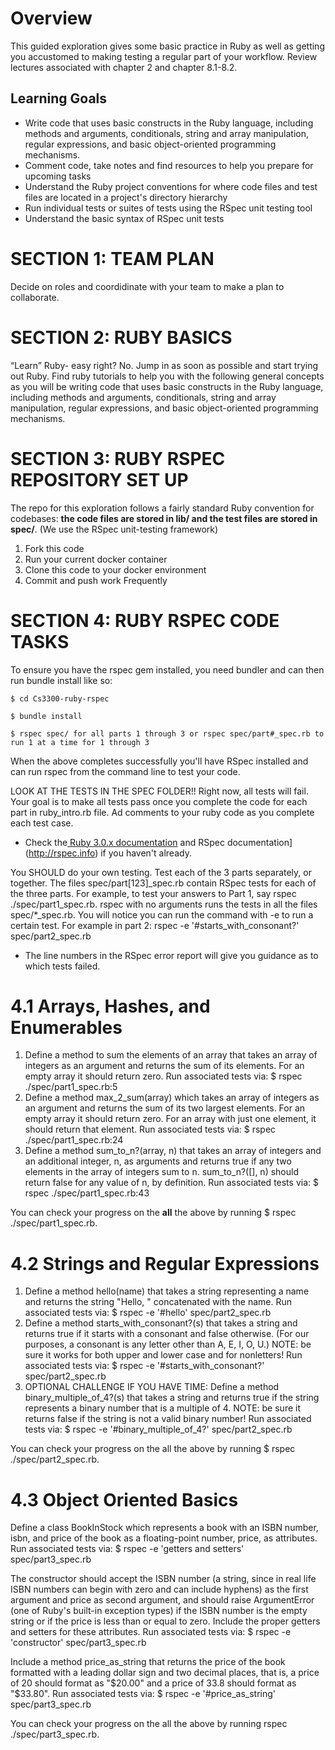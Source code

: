 # **Overview**

This guided exploration gives some basic practice in Ruby as well as getting you accustomed to making testing a regular part of your workflow. Review lectures associated with chapter 2 and chapter 8.1-8.2.


## **Learning Goals**

* Write code that uses basic constructs in the Ruby language, including methods and arguments, conditionals, string and array manipulation, regular expressions, and basic object-oriented programming mechanisms.
* Comment code, take notes and find resources to help you prepare for upcoming tasks
* Understand the Ruby project conventions for where code files and test files are located in a project's directory hierarchy
* Run individual tests or suites of tests using the RSpec unit testing tool
* Understand the basic syntax of RSpec unit tests

# SECTION 1: TEAM PLAN
Decide on roles and coordidinate with your team to make a plan to collaborate. 

# SECTION 2: RUBY BASICS

“Learn” Ruby- easy right? No.  Jump in as soon as possible and start trying out Ruby. 
Find ruby tutorials to help you with the following general concepts as you will be writing code that uses basic constructs in the Ruby language, including methods and arguments, conditionals, string and array manipulation, regular expressions, and basic object-oriented programming mechanisms.


# SECTION 3: RUBY RSPEC REPOSITORY SET UP

The repo for this exploration follows a fairly standard Ruby convention for codebases: **the code files are stored in lib/ and the test files are stored in spec/**. (We use the RSpec unit-testing framework)

1. Fork this code
2. Run your current docker container
3. Clone this code to your docker environment
4. Commit and push work Frequently

# SECTION 4: RUBY RSPEC CODE TASKS

To ensure you have the rspec gem installed, you need bundler and can then run bundle install like so:

```
$ cd Cs3300-ruby-rspec

$ bundle install

$ rspec spec/ for all parts 1 through 3 or rspec spec/part#_spec.rb to run 1 at a time for 1 through 3
```

When the above completes successfully you'll have RSpec installed and can run rspec from the command line to test your code. 

LOOK AT THE TESTS IN THE SPEC FOLDER!! Right now, all tests will fail. Your goal is to make all tests pass once you complete the code for each part in ruby_intro.rb file. Ad comments to your ruby code as you complete each test case.

*    Check the[ Ruby 3.0.x documentation](http://ruby-doc.org) and RSpec documentation](http://rspec.info) if you haven't already.  

You SHOULD do your own testing. Test each of the 3 parts separately, or together. The files spec/part[123]_spec.rb contain RSpec tests for each of the three parts. For example, to test your answers to Part 1, say rspec ./spec/part1_spec.rb. rspec with no arguments runs the tests in all the files spec/*_spec.rb. You will notice you can run the command with -e to run a certain test. For example in part 2: rspec -e '#starts_with_consonant?' spec/part2_spec.rb

*   The line numbers in the RSpec error report will give you guidance as to which tests failed. 


# **4.1 Arrays, Hashes, and Enumerables**

1. Define a method to sum the elements of an array that takes an array of integers as an argument and returns the sum of its elements. For an empty array it should return zero. Run associated tests via: $ rspec ./spec/part1_spec.rb:5
2. Define a method max_2_sum(array) which takes an array of integers as an argument and returns the sum of its two largest elements. For an empty array it should return zero. For an array with just one element, it should return that element. Run associated tests via: $ rspec ./spec/part1_spec.rb:24
3. Define a method sum_to_n?(array, n) that takes an array of integers and an additional integer, n, as arguments and returns true if any two elements in the array of integers sum to n. sum_to_n?([], n) should return false for any value of n, by definition. Run associated tests via: $ rspec ./spec/part1_spec.rb:43

You can check your progress on the **all** the above by running $ rspec ./spec/part1_spec.rb.


# **4.2 Strings and Regular Expressions**

1. Define a method hello(name) that takes a string representing a name and returns the string "Hello, " concatenated with the name. Run associated tests via: $ rspec -e '#hello' spec/part2_spec.rb
2. Define a method starts_with_consonant?(s) that takes a string and returns true if it starts with a consonant and false otherwise. (For our purposes, a consonant is any letter other than A, E, I, O, U.) NOTE: be sure it works for both upper and lower case and for nonletters! Run associated tests via: $ rspec -e '#starts_with_consonant?' spec/part2_spec.rb
3. OPTIONAL CHALLENGE IF YOU HAVE TIME: Define a method binary_multiple_of_4?(s) that takes a string and returns true if the string represents a binary number that is a multiple of 4. NOTE: be sure it returns false if the string is not a valid binary number! Run associated tests via: $ rspec -e '#binary_multiple_of_4?' spec/part2_spec.rb

You can check your progress on the all the above by running $ rspec ./spec/part2_spec.rb.


# **4.3 Object Oriented Basics**

Define a class BookInStock which represents a book with an ISBN number, isbn, and price of the book as a floating-point number, price, as attributes. Run associated tests via: $ rspec -e 'getters and setters' spec/part3_spec.rb

The constructor should accept the ISBN number (a string, since in real life ISBN numbers can begin with zero and can include hyphens) as the first argument and price as second argument, and should raise ArgumentError (one of Ruby's built-in exception types) if the ISBN number is the empty string or if the price is less than or equal to zero. Include the proper getters and setters for these attributes. Run associated tests via: $ rspec -e 'constructor' spec/part3_spec.rb

Include a method price_as_string that returns the price of the book formatted with a leading dollar sign and two decimal places, that is, a price of 20 should format as "$20.00" and a price of 33.8 should format as "$33.80". Run associated tests via: $ rspec -e '#price_as_string' spec/part3_spec.rb

You can check your progress on the all the above by running rspec ./spec/part3_spec.rb.


